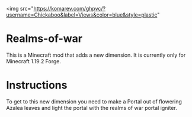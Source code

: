 <img src="https://komarev.com/ghpvc/?username=Chickaboo&label=Views&color=blue&style=plastic"

</p>

# Realms-of-war
This is a Minecraft mod that adds a new dimension.
It is currently only for Minecraft 1.19.2 Forge.

# Instructions
To get to this new dimension you need to make a Portal out of flowering Azalea leaves and light the portal with the realms of war portal igniter.
